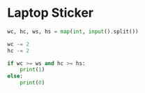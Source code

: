 # Laptop Sticker

```python
wc, hc, ws, hs = map(int, input().split())

wc -= 2
hc -= 2

if wc >= ws and hc >= hs:
    print(1)
else:
    print(0)
```
